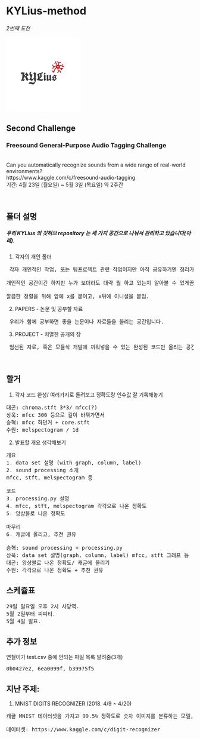 # KYLius-method
<p><i>2번째 도전</i></p>
<img src="PROJECT1/logo/KYLius_logo4.png">

## Second Challenge
<p>

### Freesound General-Purpose Audio Tagging Challenge
<br>
Can you automatically recognize sounds from a wide range of real-world environments?
<br>
https://www.kaggle.com/c/freesound-audio-tagging
<br>
기간: 4월 23일 (월요일) ~ 5월 3일 (목요일) 약 2주간
</p>
<br>

## 폴더 설명
##### 우리 KYLius 의 깃허브 repository 는 세 가지 공간으로 나눠서 관리하고 있습니다(아래).
1. 각자의 개인 폴더 <br>
<pre> 각자 개인적인 작업, 또는 팀프로젝트 관련 작업이지만 아직 공유하기엔 정리가 덜 된 것들을 모아놓는 공간입니다. <br>
개인적인 공간이긴 하지만 누가 보더라도 대략 뭘 하고 있는지 알아볼 수 있게끔 적절한 주석은 필수!<br>
깔끔한 정렬을 위해 앞에 x를 붙이고, x뒤에 이니셜을 붙임. </pre>
2. PAPERS - 논문 및 공부할 자료 <br>
<pre> 우리가 함께 공부하면 좋을 논문이나 자료들을 올리는 공간입니다. </pre>
3. PROJECT - 치열한 공개의 장 <br>
<pre> 엄선된 자료, 혹은 모듈식 개발에 끼워넣을 수 있는 완성된 코드만 올리는 공간입니다. </pre>
<br>

## 할거
1. 각자 코드 완성/ 여러가지로 돌려보고 정확도랑 인수값 잘 기록해놓기
<pre>
대곤: chroma.stft 3*3/ mfcc(?)
상욱: mfcc 300 등으로 길이 바꿔가면서
승혁: mfcc 하던거 + core.stft
수원: melspectogram / 1d
</pre>

2. 발표할 개요 생각해보기
<pre>
개요
1. data set 설명 (with graph, column, label)
2. sound processing 소개
mfcc, stft, melspectogram 등

코드
3. processing.py 설명
4. mfcc, stft, melspectogram 각각으로 나온 정확도
5. 앙상블로 나온 정확도

마무리
6. 캐글에 올리고, 추천 권유

승혁: sound processing + processing.py
상욱: data set 설명(graph, column, label) mfcc, stft 그래프 등
대곤: 앙상블로 나온 정확도/ 캐글에 올리기
수원: 각각으로 나온 정확도 + 추천 권유
</pre>


## 스케쥴표
<pre>
29일 일요일 오후 2시 사당역.
5월 2일부터 피피티.
5월 4일 발표.
</pre>

## 추가 정보
연철이가 test.csv 중에 안되는 파일 목록 알려줌(3개)
<pre>
0b0427e2, 6ea0099f, b39975f5
</pre>

## 지난 주제: 
1. MNIST DIGITS RECOGNIZER (2018. 4/9 ~ 4/20)
<pre>
캐글 MNIST 데이터셋을 가지고 99.5% 정확도로 숫자 이미지를 분류하는 모델, 프로그램을 만듬(Tensorflow, CNN 활용). <br>
데이터셋: https://www.kaggle.com/c/digit-recognizer
</pre>
